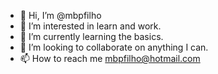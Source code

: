 - 👋 Hi, I’m @mbpfilho
- 👀 I’m interested in learn and work.
- 🌱 I’m currently learning the basics.
- 💞️ I’m looking to collaborate on anything I can.
- 📫 How to reach me mbpfilho@hotmail.com

<!---
mbpfilho/mbpfilho is a ✨ special ✨ repository because its `README.md` (this file) appears on your GitHub profile.
You can click the Preview link to take a look at your changes.
--->
